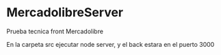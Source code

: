 # MercadolibreServer
Prueba tecnica front Mercadolibre

En la carpeta src ejecutar node server, y el back estara en el puerto 3000
